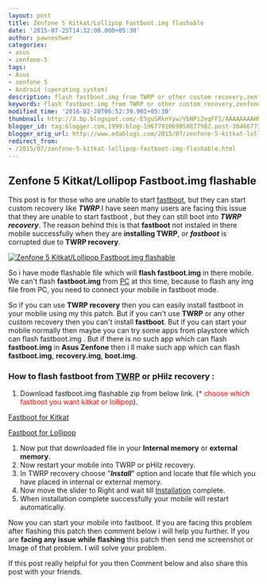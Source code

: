 ```yaml
---
layout: post
title: Zenfone 5 Kitkat/Lollipop Fastboot.img flashable
date: '2015-07-25T14:32:00.000+05:30'
author: pawneshwer
categories:
- asus
- zenfone-5
tags:
- Asus
- zenfone 5
- Android (operating system)
description: flash fastboot.img from TWRP or other custom recovery,zenfone 5 kitkat/lollipop fastboot.img,official stock fastboot.img for zenfone 5,zenfone 5 latest
keywords: flash fastboot.img from TWRP or other custom recovery,zenfone 5 kitkat/lollipop fastboot.img,official stock fastboot.img for zenfone 5,zenfone 5 latest
modified_time: '2016-02-20T06:52:39.901+05:30'
thumbnail: http://3.bp.blogspot.com/-E5guSRknYyw/VbNPiZeqFFI/AAAAAAAAHN0/djhzuisgNu4/s72-c/zenfone-5-kitkat-lollipop-fastboot-img-flashable.png
blogger_id: tag:blogger.com,1999:blog-1967791069058877982.post-3046677375384617805
blogger_orig_url: http://www.edablogs.com/2015/07/zenfone-5-kitkat-lollipop-fastboot-img-flashable.html
redirect_from:
- /2015/07/zenfone-5-kitkat-lollipop-fastboot-img-flashable.html
---
```


## Zenfone 5 Kitkat/Lollipop Fastboot.img flashable

This post is for those who are unable to start [fastboot](http://en.wikipedia.org/wiki/Android_software_development "Android software development"), but they can start custom recovery like **_TWRP_**.I have seen many users are facing this issue that they are unable to start fastboot , but they can still boot into **_TWRP recovery_**. The reason behind this is that **fastboot** not instaled in there mobile successfully when they are **installing TWRP**, or **_fastboot_** is corrupted due to **TWRP recovery**.

[![Zenfone 5 Kitkat/Lollipop Fastboot.img flashable](http://3.bp.blogspot.com/-E5guSRknYyw/VbNPiZeqFFI/AAAAAAAAHN0/djhzuisgNu4/s1600/zenfone-5-kitkat-lollipop-fastboot-img-flashable.png "Zenfone 5 Kitkat/Lollipop Fastboot.img flashable")](http://3.bp.blogspot.com/-E5guSRknYyw/VbNPiZeqFFI/AAAAAAAAHN0/djhzuisgNu4/s1600/zenfone-5-kitkat-lollipop-fastboot-img-flashable.png)

So i have mode flashable file which will **flash fastboot.img** in there mobile. We can't flash **fastboot.img** from [PC](http://en.wikipedia.org/wiki/Personal_computer "Personal computer") at this time, because to flash any img file from PC, you need to connect your mobile in fastboot mode.

So if you can use **TWRP recovery** then you can easily install fastboot in your mobile using my this patch. But if you can't use **TWRP** or any other custom recovery then you can't install **fastboot**. But if you can start your mobile normally then maybe you can try some apps from playstore which can flash fastboot.img . But if there is no such app which can flash **fastboot.img** in **Asus Zenfone** then i ll make such app which can flash **fastboot.img**, **recovery.img**, **boot.img**.

### How to flash fastboot from [TWRP](http://www.xdablogs.com/2015/06/twrp-recovery-for-zenfone-5-stable.html) or pHilz recovery :

1.  Download fastboot.img flashable zip from below link. (<span style="color: red;">* choose which fastboot you want kitkat or lollipop</span>).

[Fastboot for Kitkat](https://userscloud.com/27n0d5ygr0qv)

[Fastboot for Lollipop](https://userscloud.com/rtg9xfd22gfk)

1.  Now put that downloaded file in your **Internal memory** or **external memory**.
2.  Now restart your mobile into TWRP or pHilz recovery.
3.  In TWRP recovery choose "**_Install_**" option and locate that file which you have placed in internal or external memory.
4.  Now move the slider to Right and wait till [Installation](http://en.wikipedia.org/wiki/Installation_%28computer_programs%29 "Installation (computer programs)") complete.
5.  When installation complete successfully your mobile will restart automatically.

Now you can start your mobile into fastboot. If you are facing this problem after flashing this patch then comment below i will help you further. If you are **facing any issue while flashing** this patch then send me screenshot or Image of that problem. I will solve your problem.

If this post really helpful for you then Comment below and also share this post with your friends.